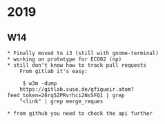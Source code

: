 # 2019

## W14

	* Finally moved to i3 (still with gnome-terminal)
	* working on prototype for ECO02 (np)
	* still don't know how to track pull requests
		From gitlab it's easy:

		 $ w3m -dump
		https://gitlab.suse.de/gfigueir.atom?feed_token=26rq5ZPRvrhci2NsSFQ1 | grep
		"<link" | grep merge_reques

	* from github you need to check the api further
